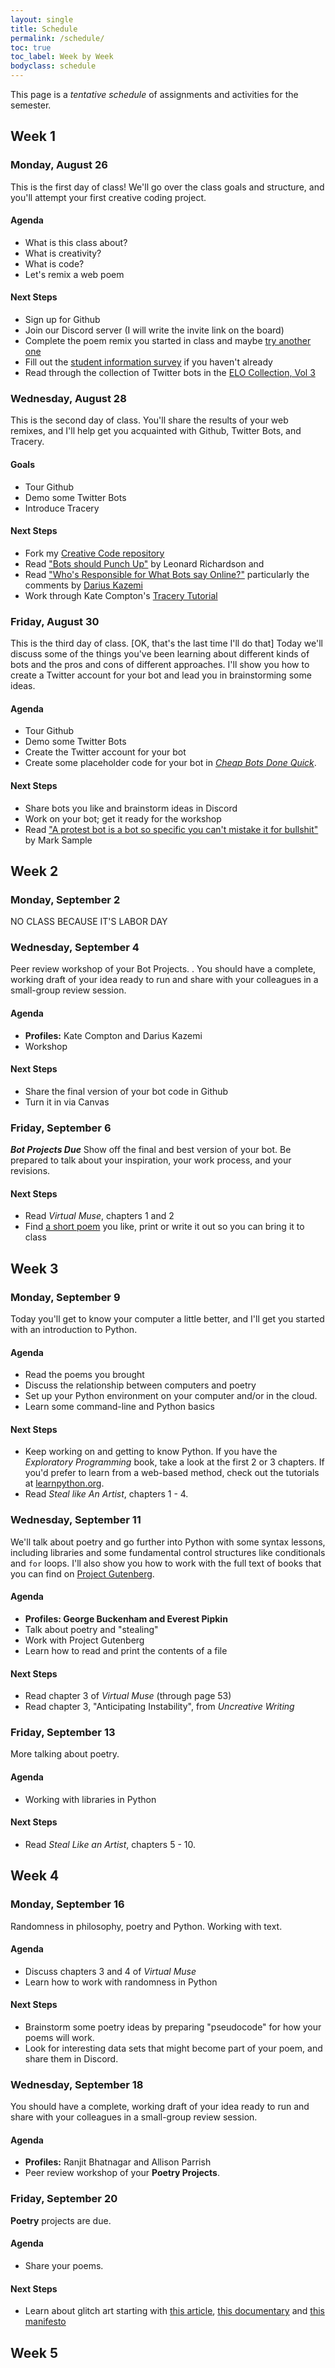 ```yaml
---
layout: single
title: Schedule
permalink: /schedule/
toc: true
toc_label: Week by Week
bodyclass: schedule
---
```


This page is a _tentative schedule_ of assignments and activities for the semester. 
<!-- Generally speaking, each week will follow a similar format like so: - **Monday:** Workshops and critiques for the previous weeks' project - **Wednesday:** Introduction of a new concept, tool, programming language, etc. - **Friday:** In-class exercises and work on your weekly project _an idea: weekly awards or something based on their votes for each others' projects._ -->

## Week 1 
### Monday, August 26
This is the first day of class! We'll go over the class goals and structure, and you'll attempt your first creative coding project.

#### Agenda 
 * What is this class about?
 * What is creativity?
 * What is code?
 * Let's remix a web poem

#### Next Steps 
 * Sign up for Github
 * Join our Discord server (I will write the invite link on the board)
 * Complete the poem remix you started in class and maybe [try another one](http://nickm.com/poems/lede.html)
 * Fill out the [student information survey](https://airtable.com/shrxeWOPmYxBTdTFs) if you haven't already
 * Read through the collection of Twitter bots in the [ELO Collection, Vol 3](http://collection.eliterature.org/3/collection-bots.html)



### Wednesday, August 28
This is the second day of class. You'll share the results of your web remixes, and I'll help get you acquainted with Github, Twitter Bots, and Tracery.

#### Goals
 * Tour Github 
 * Demo some Twitter Bots
 * Introduce Tracery

#### Next Steps
 * Fork my [Creative Code repository](https://github.com/zachwhalen/creativecode)
 * Read ["Bots should Punch Up"](https://www.crummy.com/2013/11/27/0) by Leonard Richardson and 
 * Read ["Who's Responsible for What Bots say Online?"](https://motherboard.vice.com/en_us/article/qkvneb/whos-responsible-for-what-bots-say-online) particularly the comments by [Darius Kazemi](http://tinysubversions.com/)
 * Work through Kate Compton's [Tracery Tutorial](http://www.crystalcodepalace.com/traceryTut.html)


### Friday, August 30
This is the third day of class. [OK, that's the last time I'll do that] Today we'll discuss some of the things you've been learning about different kinds of bots and the pros and cons of different approaches. I'll show you how to create a Twitter account for your bot and lead you in brainstorming some ideas.

#### Agenda
 * Tour Github
 * Demo some Twitter Bots
 * Create the Twitter account for your bot
 * Create some placeholder code for your bot in [_Cheap Bots Done Quick_](http://www.cheapbotsdonequick.com/).

#### Next Steps
 * Share bots you like and brainstorm ideas in Discord
 * Work on your bot; get it ready for the workshop
 * Read ["A protest bot is a bot so specific you can't mistake it for bullshit"](https://medium.com/@samplereality/a-protest-bot-is-a-bot-so-specific-you-cant-mistake-it-for-bullshit-90fe10b7fbaa) by Mark Sample

## Week 2 
### Monday, September 2
NO CLASS BECAUSE IT'S LABOR DAY

### Wednesday, September 4
Peer review workshop of your Bot Projects.
. You should have a complete, working draft of your idea ready to run and share with your colleagues in a small-group review session.

#### Agenda
 * **Profiles:** Kate Compton and Darius Kazemi
 * Workshop

#### Next Steps
 * Share the final version of your bot code in Github
 * Turn it in via Canvas

### Friday, September 6
**_Bot Projects Due_**
Show off the final and best version of your bot. Be prepared to talk about your inspiration, your work process, and your revisions.

#### Next Steps
 * Read _Virtual Muse_, chapters 1 and 2
 * Find [a short poem](https://www.poets.org) you like, print or write it out so you can bring it to class  

## Week 3 
### Monday, September 9
Today you'll get to know your computer a little better, and I'll get you started with an introduction to Python.

#### Agenda
 * Read the poems you brought
 * Discuss the relationship between computers and poetry
 * Set up your Python environment on your computer and/or in the cloud.
 * Learn some command-line and Python basics

#### Next Steps
 * Keep working on and getting to know Python. If you have the _Exploratory Programming_ book, take a look at the first 2 or 3 chapters. If you'd prefer to learn from a web-based method, check out the tutorials at <a href="http://www.learnpython.org">learnpython.org</a>.
 * Read _Steal like An Artist_, chapters 1 - 4.

### Wednesday, September 11
We'll talk about poetry and go further into Python with some syntax lessons, including libraries and some fundamental control structures like conditionals and `for` loops. I'll also show you how to work with the full text of books that you can find on [Project Gutenberg](http://www.gutenberg.org).

#### Agenda
 * **Profiles: George Buckenham and Everest Pipkin**
 * Talk about poetry and "stealing"
 * Work with Project Gutenberg
 * Learn how to read and print the contents of a file

#### Next Steps
 * Read chapter 3 of _Virtual Muse_ (through page 53)
 * Read chapter 3, "Anticipating Instability", from _Uncreative Writing_

### Friday, September 13
More talking about poetry.

#### Agenda
 * Working with libraries in Python

#### Next Steps
 * Read _Steal Like an Artist_, chapters 5 - 10.

## Week 4
### Monday, September 16
Randomness in philosophy, poetry and Python. Working with text.

#### Agenda
 * Discuss chapters 3 and 4 of _Virtual Muse_
 * Learn how to work with randomness in Python

#### Next Steps
 * Brainstorm some poetry ideas by preparing "pseudocode" for how your poems will work.
 * Look for interesting data sets that might become part of your poem, and share them in Discord.

### Wednesday, September 18
 You should have a complete, working draft of your idea ready to run and share with your colleagues in a small-group review session.

#### Agenda
 * **Profiles:** Ranjit Bhatnagar and Allison Parrish
 * Peer review workshop of your **Poetry Projects**.

### Friday, September 20
**Poetry** projects are due.

#### Agenda
 * Share your poems.

#### Next Steps
 * Learn about glitch art starting with [this article](http://www.themachinestarts.com/read/2012-08-feedback-white-noise-and-glitches-cyberspace-strikes-back), [this documentary](http://www.youtube.com/watch?v=gr0yiOyvas4) and [this manifesto](http://art310-f12-hoy.wikispaces.umb.edu/file/view/Glitch+Studies+Manifesto+rewrite+for+Video+Vortex+2+reader.pdf)

## Week 5 

<!--

## Week 5
### Monday, September 24
Today, the [**_Remix Projects are Due_**](/creativecoding/projects/#project-remix) so we'll start class with a 

#### Goals
 * Share your work
 * Learn how to work with code on Github

#### Homework
 * Improve your poem code somehow
 * Share the update in Slack

### Wednesday, September 26


### Friday, September 28
Defining functions and working with PyCorpora.

## Week 6
### Monday, October 1
Project Workshop.

### Wednesday, October 3
Project Workshop.

### Friday, October  5
[**Poetry Projects Due**](/creativecoding/projects/#project-more-poetry-oh-noetry)

#### Homework
 * Learn about glitch art starting with [this article](http://www.themachinestarts.com/read/2012-08-feedback-white-noise-and-glitches-cyberspace-strikes-back), [this documentary](http://www.youtube.com/watch?v=gr0yiOyvas4) and [this manifesto](http://art310-f12-hoy.wikispaces.umb.edu/file/view/Glitch+Studies+Manifesto+rewrite+for+Video+Vortex+2+reader.pdf).

## Week 7
### Monday, October  8
Working with images; databending with Audacity. 

### Wednesday, October 10
Pixel sorting in Python.


### Friday, October 12
Datamoshing with avidemux.

## Week 8
### Monday, October 15
FALL BREAK; NO CLASS

### Wednesday, October 17
Peer review and workshop.

### Friday, October 19
[**Glitch Gallery Projects Due**](/creativecoding/projects/#project-glitch)


## Week 9
### Monday, October 22
Getting started with p5.js and the screensaver project
#### Goals
 * Sign in to editor.p5js.org
 * Create a sketch
 * Make a drawing of a scene, a house, or a stick figure

#### Homework
 * Read about [the p5js community](https://p5js.org/community/)
 * Learn about [the history of screensavers](http://www.slate.com/articles/technology/future_tense/2017/07/a_farewell_to_screen_savers_the_imagined_dreams_of_our_machines.html)
 * Watch and play along with some more [Coding Train videos](https://www.youtube.com/playlist?list=PLRqwX-V7Uu6Zy51Q-x9tMWIv9cueOFTFA) (2.1 - 2.5)


### Wednesday, October 24
Working through the fundamentals of the P5.js web editor and brainstorming some screensavers.

#### Goals
 * Start sketching your screensaver idea.

#### Homework
 * Watch and work along with the 3.x series of [Coding Train](https://www.youtube.com/playlist?list=PLRqwX-V7Uu6Zy51Q-x9tMWIv9cueOFTFA) videos on conditional expressions and boolean values

### Friday, October 26
Start thinking through an object-oriented approach to animation.

#### Goals
 * Following along with the bouncing-DVD-logo example in class

#### Homework
 * _CODING TRAIN_

 
## Week 10
### Monday, October 29
Working on your projects.

### Wednesday, October 31
Working on your projects.

### Friday, November  2
[**Screensaver Projects Due**](/creativecoding/projects/#project-screensaver)
 
#### Homework
 * Read _Virtual Muse_, chapter 5, "Travesty"
 * Read about Leonard Richardson's ["In Dialogue"](https://github.com/leonardr/In-Dialogue/). Skim [the two sample books](https://github.com/leonardr/In-Dialogue/tree/master/entry), and see if you can run it yourself. 

## Week 11
### Monday, November  5
Introducing NaNoGenMo 

#### In-Class Goals
 * Generate your first "novel"

#### Homework
 * Read _Virtual Muse_, chapter 6, "Autopoet" and 7, "Prose"


### Wednesday, November  7
 * Working with the NaNoGenMo Corpus

#### In-Class Goals
 * Prepare for the "Poetry and Prose" reading to follow on Thursday

#### Homework
 * Choose one NaNoGenMo book from a previous year, read/skim it, and prepare a short presentation in which you summarize the book and discuss its strengths and your favorite parts of it.

### Thursday, November 8
Creative Code Reading at ELC's "Thursday Poetry and Prose" event! Bring your best work to share. 

### Friday, November  9
 * NaNoGenMo Book Reports

#### In-Class Goals
 * Deliver your "book report"

## Week 12
### Monday, November 12

### Wednesday, November 14

### Friday, November 16
Peer review workshop of your novels. Have a complete draft ready for reading and sharing by today.

## Week 13
### Monday, November 19
[**NaNoGenMo Projects Due**](/creativecoding/projects/#project-nanogenmo)

### Wednesday, November 21
THANKSGIVING

### Friday, November 23
THANKSGIVING

## Week 14
### Monday, November 26
What are clocks? What is time? This is the beginning of our exploration of this concept in software. We'll review some examples.

#### In-Class Goals
 * Discuss the nature of time and it's representation.
 * Try out time functions and the `map` function in p5js.

#### Homework
 * Review [these examples](https://github.com/golanlevin/lectures/tree/master/lecture_clock) from a lecture by Golan Levin.
 * Sketch (on paper) your idea for a graphical representation of the current time.


### Wednesday, November 28
Working through analog representations of time with the `map()` function.


### Friday, November 30
Working through discrete representations of time.


## Week 15
### Monday, December  3
k)
Sharing, fixing, and reviewing.


### Wednesday, December  5
[**Clock Projects Due**](/creativecoding/projects/#project-clock)


### Friday, December  7
Final review and reflection.


## Finals Week
[**Final Portfolios Due**](/creativecoding/projects/#final-portfolio) 
Our final exam is scheduled for Friday, December 14 from 8:30 - 11:00, so your final portfolios are due at 11:00. You **do not** need to attend this final exam or submit  your portfolio in person.

-->